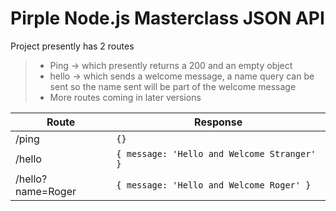 # Pirple Node.js Masterclass JSON API

Project presently has 2 routes
> - Ping -> which presently returns a 200 and an empty object
> - hello -> which sends a welcome message, a name query can be sent so the name sent will be part of the welcome message
> - More routes coming in later versions

| Route | Response |
|-------|----------|
|/ping  | `{}`   |
|/hello | `{ message: 'Hello and Welcome Stranger' }` |
|/hello?name=Roger | `{ message: 'Hello and Welcome Roger' }` |
